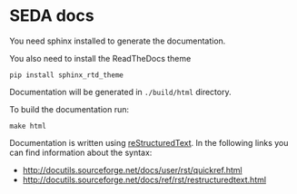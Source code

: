 SEDA docs
=========

You need sphinx installed to generate the documentation.

You also need to install the ReadTheDocs theme

	pip install sphinx_rtd_theme

Documentation will be generated in `./build/html` directory.

To build the documentation run:

    make html

Documentation is written using [reStructuredText](http://docutils.sourceforge.net/rst.html). In the following links you can find information about the syntax:
- http://docutils.sourceforge.net/docs/user/rst/quickref.html
- http://docutils.sourceforge.net/docs/ref/rst/restructuredtext.html


